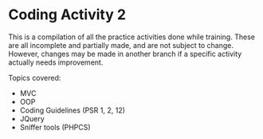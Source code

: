 
# Coding Activity 2

This is a compilation of all the practice activities done while training. These are all incomplete and partially made, and are not subject to change. However, changes may be made in another branch if a specific activity actually needs improvement. 

Topics covered:

- MVC
- OOP 
- Coding Guidelines (PSR 1, 2, 12)
- JQuery 
- Sniffer tools (PHPCS)


